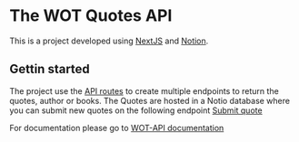 # The WOT Quotes API

This is a project developed using [NextJS](https://nextjs.org/docs) and [Notion](https://www.notion.so/).

## Gettin started

The project use the [API routes](https://nextjs.org/docs/api-routes/introduction) to create multiple endpoints to return the quotes, author or books. The Quotes are hosted in a Notio database where you can submit new quotes on the following endpoint [Submit quote]()

For documentation please go to [WOT-API documentation]()


